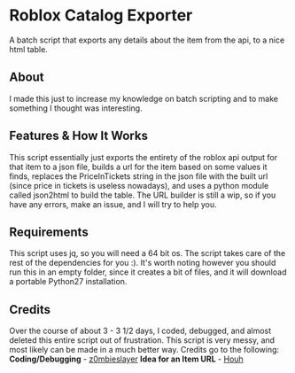 # Roblox Catalog Exporter
A batch script that exports any details about the item from the api, to a nice html table.
## About
I made this just to increase my knowledge on batch scripting and to make something I thought was interesting.
## Features & How It Works
This script essentially just exports the entirety of the roblox api output for that item to a json file, builds a url for the item based on some values it finds, replaces the PriceInTickets string in the json file with the built url (since price in tickets is useless nowadays), and uses a python module called json2html to build the table. The URL builder is still a wip, so if you have any errors, make an issue, and I will try to help you.
## Requirements
This script uses jq, so you will need a 64 bit os. The script takes care of the rest of the dependencies for you :). It's worth noting however you should run this in an empty folder, since it creates a bit of files, and it will download a portable Python27 installation.
## Credits
Over the course of about 3 - 3 1/2 days, I coded, debugged, and almost deleted this entire script out of frustration. This script is very messy, and most likely can be made in a much better way. Credits go to the following:
**Coding/Debugging** - [z0mbieslayer](https://github.com/z0mbieslayer)
**Idea for an Item URL** - [Houh](https://github.com/cjduhbumey)
